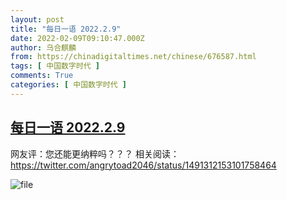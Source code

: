 ```yaml
---
layout: post
title: "每日一语 2022.2.9"
date: 2022-02-09T09:10:47.000Z
author: 乌合麒麟
from: https://chinadigitaltimes.net/chinese/676587.html
tags: [ 中国数字时代 ]
comments: True
categories: [ 中国数字时代 ]
---
```

<!--1644397847000-->
[每日一语 2022.2.9](https://chinadigitaltimes.net/chinese/676587.html)
------

<div>
<p>网友评：您还能更纳粹吗？？？  相关阅读：<a href="https://twitter.com/angrytoad2046/status/1491312153101758464">https://twitter.com/angrytoad2046/status/1491312153101758464</a>  </p><p><img src="https://chinadigitaltimes.net/chinese/files/2022/02/image-1644397829879.png" alt="file" /></p>
</div>
